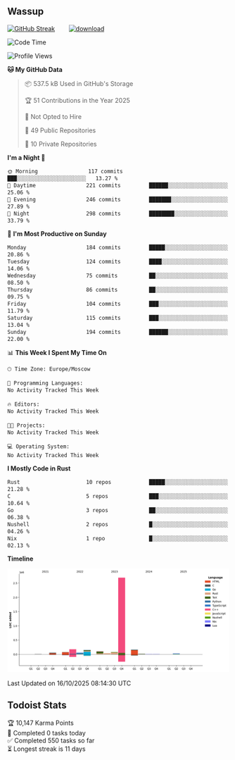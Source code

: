 ## Wassup

<!--
-->

[![GitHub Streak](http://github-readme-streak-stats.herokuapp.com?user=archeoss&theme=shades-of-purple&hide_border=true&date_format=j%20M%5B%20Y%5D)](https://git.io/streak-stats)&nbsp;&nbsp;&nbsp;&nbsp;&nbsp;&nbsp;&nbsp;&nbsp;[![download](https://user-images.githubusercontent.com/68448737/147796309-d8b65b1d-4dde-40d9-b03a-2b42aaa6cd43.jpeg)
](http://bmstu.ru/)

<!--START_SECTION:waka-->
![Code Time](http://img.shields.io/badge/Code%20Time-4%2C005%20hrs%2035%20mins-blue)

![Profile Views](http://img.shields.io/badge/Profile%20Views-0-blue)

**🐱 My GitHub Data** 

> 📦 537.5 kB Used in GitHub's Storage 
 > 
> 🏆 51 Contributions in the Year 2025
 > 
> 🚫 Not Opted to Hire
 > 
> 📜 49 Public Repositories 
 > 
> 🔑 10 Private Repositories 
 > 
**I'm a Night 🦉** 

```text
🌞 Morning                117 commits         ███░░░░░░░░░░░░░░░░░░░░░░   13.27 % 
🌆 Daytime                221 commits         ██████░░░░░░░░░░░░░░░░░░░   25.06 % 
🌃 Evening                246 commits         ███████░░░░░░░░░░░░░░░░░░   27.89 % 
🌙 Night                  298 commits         ████████░░░░░░░░░░░░░░░░░   33.79 % 
```
📅 **I'm Most Productive on Sunday** 

```text
Monday                   184 commits         █████░░░░░░░░░░░░░░░░░░░░   20.86 % 
Tuesday                  124 commits         ████░░░░░░░░░░░░░░░░░░░░░   14.06 % 
Wednesday                75 commits          ██░░░░░░░░░░░░░░░░░░░░░░░   08.50 % 
Thursday                 86 commits          ██░░░░░░░░░░░░░░░░░░░░░░░   09.75 % 
Friday                   104 commits         ███░░░░░░░░░░░░░░░░░░░░░░   11.79 % 
Saturday                 115 commits         ███░░░░░░░░░░░░░░░░░░░░░░   13.04 % 
Sunday                   194 commits         ██████░░░░░░░░░░░░░░░░░░░   22.00 % 
```


📊 **This Week I Spent My Time On** 

```text
🕑︎ Time Zone: Europe/Moscow

💬 Programming Languages: 
No Activity Tracked This Week

🔥 Editors: 
No Activity Tracked This Week

🐱‍💻 Projects: 
No Activity Tracked This Week

💻 Operating System: 
No Activity Tracked This Week
```

**I Mostly Code in Rust** 

```text
Rust                     10 repos            █████░░░░░░░░░░░░░░░░░░░░   21.28 % 
C                        5 repos             ███░░░░░░░░░░░░░░░░░░░░░░   10.64 % 
Go                       3 repos             ██░░░░░░░░░░░░░░░░░░░░░░░   06.38 % 
Nushell                  2 repos             █░░░░░░░░░░░░░░░░░░░░░░░░   04.26 % 
Nix                      1 repo              █░░░░░░░░░░░░░░░░░░░░░░░░   02.13 % 
```



**Timeline**

![Lines of Code chart](https://raw.githubusercontent.com/archeoss/archeoss/master/assets/bar_graph.png)


 Last Updated on 16/10/2025 08:14:30 UTC
<!--END_SECTION:waka-->

## Todoist Stats

<!-- TODO-IST:START -->
🏆  10,147 Karma Points           
🌸  Completed 0 tasks today           
✅  Completed 550 tasks so far           
⏳  Longest streak is 11 days
<!-- TODO-IST:END -->
